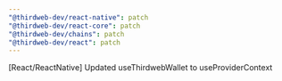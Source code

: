 ```yaml
---
"@thirdweb-dev/react-native": patch
"@thirdweb-dev/react-core": patch
"@thirdweb-dev/chains": patch
"@thirdweb-dev/react": patch
---
```


[React/ReactNative] Updated useThirdwebWallet to useProviderContext
